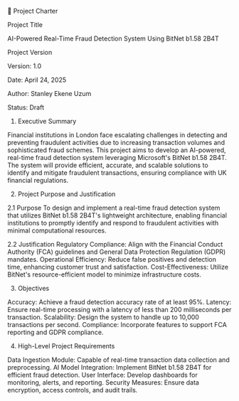 📄 Project Charter

Project Title

AI-Powered Real-Time Fraud Detection System Using BitNet b1.58 2B4T

Project Version

Version: 1.0

Date: April 24, 2025

Author: Stanley Ekene Uzum

Status: Draft

1. Executive Summary

Financial institutions in London face escalating challenges in detecting and preventing fraudulent activities due to increasing transaction volumes and sophisticated fraud schemes. This project aims to develop an AI-powered, real-time fraud detection system leveraging Microsoft's BitNet b1.58 2B4T. The system will provide efficient, accurate, and scalable solutions to identify and mitigate fraudulent transactions, ensuring compliance with UK financial regulations.

2. Project Purpose and Justification

2.1 Purpose
To design and implement a real-time fraud detection system that utilizes BitNet b1.58 2B4T's lightweight architecture, enabling financial institutions to promptly identify and respond to fraudulent activities with minimal computational resources.

2.2 Justification
Regulatory Compliance: Align with the Financial Conduct Authority (FCA) guidelines and General Data Protection Regulation (GDPR) mandates.
Operational Efficiency: Reduce false positives and detection time, enhancing customer trust and satisfaction.
Cost-Effectiveness: Utilize BitNet's resource-efficient model to minimize infrastructure costs.​

3. Objectives

Accuracy: Achieve a fraud detection accuracy rate of at least 95%.
Latency: Ensure real-time processing with a latency of less than 200 milliseconds per transaction.
Scalability: Design the system to handle up to 10,000 transactions per second.
Compliance: Incorporate features to support FCA reporting and GDPR compliance.​

4. High-Level Project Requirements

Data Ingestion Module: Capable of real-time transaction data collection and preprocessing.
AI Model Integration: Implement BitNet b1.58 2B4T for efficient fraud detection.
User Interface: Develop dashboards for monitoring, alerts, and reporting.
Security Measures: Ensure data encryption, access controls, and audit trails.​




































